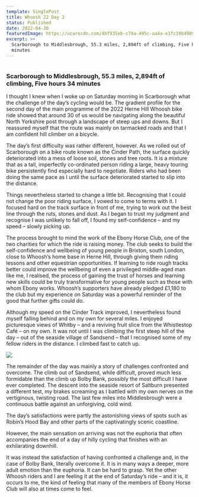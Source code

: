 ```yaml
---
template: SinglePost
title: Whoosh 22 Day 2
status: Published
date: 2022-04-30
featuredImage: https://ucarecdn.com/4bf935eb-c74a-495c-aa4a-e1fc19b49099/-/crop/1691x1308/598,0/-/preview/
excerpt: >+
  Scarborough to Middlesbrough, 55.3 miles, 2,894ft of climbing, Five hours 34
  minutes
---
```

![]()

### Scarborough to Middlesbrough, 55.3 miles, 2,894ft of climbing, Five hours 34 minutes

I thought I knew when I woke up on Saturday morning in Scarborough what the challenge of the day’s cycling would be. The gradient profile for the second day of the main programme of the 2022 Herne Hill Whoosh bike ride showed that around 30 of us would be navigating along the beautiful North Yorkshire post through a landscape of steep ups and downs. But I reassured myself that the route was mainly on tarmacked roads and that I am confident hill climber on a bicycle.

The day’s first difficulty was rather different, however. As we rolled out of Scarborough on a bike route known as the Cinder Path, the surface quickly deteriorated into a mess of loose soil, stones and tree roots. It is a mixture that as a tall, imperfectly co-ordinated person riding a large, heavy touring bike persistently find especially hard to negotiate. Riders who had been doing the same pace as I until the surface deteriorated started to slip into the distance.

Things nevertheless started to change a little bit. Recognising that I could not change the poor riding surface, I vowed to come to terms with it. I focused hard on the track surface in front of me, trying to work out the best line through the ruts, stones and dust. As I began to trust my judgment and recognise I was unlikely to fall off, I found my self-confidence – and my speed – slowly picking up.

The process brought to mind the work of the Ebony Horse Club, one of the two charities for which the ride is raising money. The club seeks to build the self-confidence and wellbeing of young people in Brixton, south London, close to Whoosh’s home base in Herne Hill, through giving them riding lessons and other equestrian opportunities. If learning to ride rough tracks better could improve the wellbeing of even a privileged middle-aged man like me, I realised, the process of gaining the trust of horses and learning new skills could be truly transformative for young people such as those with whom Ebony works. Whoosh’s supporters have already pledged £1,180 to the club but my experience on Saturday was a powerful reminder of the good that further gifts could do.

Although my speed on the Cinder Track improved, I nevertheless found myself falling behind and on my own for several miles. I enjoyed picturesque views of Whitby – and a reviving fruit slice from the Whistlestop Café – on my own. It was not until I was climbing the first steep hill of the day – out of the seaside village of Sandsend – that I recognised some of my fellow riders in the distance. I climbed fast to catch up.

![](https://ucarecdn.com/122147ce-f730-41b5-8542-7f4c5d838a45/-/crop/2309x1035/0,234/-/preview/)

The remainder of the day was mainly a story of challenges confronted and overcome. The climb out of Sandsend, while difficult, proved much less formidable than the climb up Bolby Bank, possibly the most difficult I have ever completed. The descent into the seaside resort of Saltburn presented a different test, my brakes screaming as I battled with my own nerves on the vertiginous, twisting road. The last few miles into Middlesbrough were a continuous battle against an unforgiving, cold wind.

The day’s satisfactions were partly the astonishing views of spots such as Robin’s Hood Bay and other parts of the captivatingly scenic coastline.

However, the main sensation on arriving was not the euphoria that often accompanies the end of a day of hilly cycling that finishes with an exhilarating downhill.

It was instead the satisfaction of having confronted a challenge and, in the case of Bolby Bank, literally overcome it. It is in many ways a deeper, more adult emotion than the euphoria. It can be hard to grasp. Yet the other Whoosh riders and I are feeling it at the end of Saturday’s ride – and it is, it occurs to me, the kind of feeling that many of the members of Ebony Horse Club will also at times come to feel.